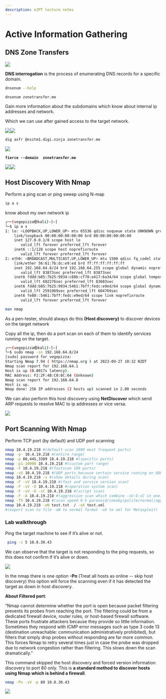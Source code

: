 ```yaml
---
description: eJPT lecture notes
---
```


# Active Information Gathering

## DNS Zone Transfers

![](<../.gitbook/assets/image (17) (1).png>)

**DNS interrogation** is the process of enumerating DNS records for a specific domain.

```bash
dnsenum --help
```

```bash
dnsenum zonetransfer.me
```

Gain more information about the subdomains which know about internal ip addresses and network.

Which we can use after gained access to the target network.&#x20;

![](<../.gitbook/assets/image (9) (1) (1).png>)![](<../.gitbook/assets/image (10) (1) (1).png>)

```bash
dig axfr @nsztm1.digi.ninja zonetransfer.me
```

![](<../.gitbook/assets/image (11) (1).png>)

<pre class="language-bash"><code class="lang-bash"><strong>fierce --domain  zonetransfer.me
</strong></code></pre>

![](<../.gitbook/assets/image (12) (1).png>)![](<../.gitbook/assets/image (13) (1).png>)

## Host Discovery With Nmap

Perform a ping scan or ping sweep using N-map

```bash
ip a s
```

know about my own network ip

```bash
┌──(vegepizza㉿kali)-[~]
└─$ ip a s  
1: lo: <LOOPBACK,UP,LOWER_UP> mtu 65536 qdisc noqueue state UNKNOWN group default qlen 1000
    link/loopback 00:00:00:00:00:00 brd 00:00:00:00:00:00
    inet 127.0.0.1/8 scope host lo
       valid_lft forever preferred_lft forever
    inet6 ::1/128 scope host noprefixroute 
       valid_lft forever preferred_lft forever
2: eth0: <BROADCAST,MULTICAST,UP,LOWER_UP> mtu 1500 qdisc fq_codel state UP group default qlen 1000
    link/ether 56:61:7b:dc:e9:ed brd ff:ff:ff:ff:ff:ff
    inet 192.168.64.8/24 brd 192.168.64.255 scope global dynamic noprefixroute eth0
       valid_lft 83873sec preferred_lft 83873sec
    inet6 fddd:b85:7b25:9934:c88b:cf78:e417:6a34/64 scope global temporary dynamic 
       valid_lft 602276sec preferred_lft 83603sec
    inet6 fddd:b85:7b25:9934:5461:7bff:fedc:e9ed/64 scope global dynamic mngtmpaddr noprefixroute 
       valid_lft 2591969sec preferred_lft 604769sec
    inet6 fe80::5461:7bff:fedc:e9ed/64 scope link noprefixroute 
       valid_lft forever preferred_lft forever
```

```bash
man nmap
```

As a pen-tester, should always do this **(Host discovery)** to discover devices on the target network

Copy all the ip, then do a port scan on each of them to identify services running on the target.

```bash
┌──(vegepizza㉿kali)-[~]
└─$ sudo nmap -sn 192.168.64.8/24
[sudo] password for vegepizza: 
Starting Nmap 7.94 ( https://nmap.org ) at 2023-09-27 10:32 NZDT
Nmap scan report for 192.168.64.1
Host is up (0.0017s latency).
MAC Address: F2:2F:4B:C0:8C:64 (Unknown)
Nmap scan report for 192.168.64.8
Host is up.
Nmap done: 256 IP addresses (2 hosts up) scanned in 2.00 seconds
```

We can also perform this host discovery using **NetDiscover** which send ARP requests to resolve MAC to ip addresses or vice versa.

![](<../.gitbook/assets/image (16) (1).png>)

## Port Scanning With Nmap

Perform TCP port (by default) and UDP port scanning

```bash
nmap 10.4.19.218 #(default scan 1000 most frequent ports)
nmap -p- 10.4.19.218 #(entire range)
nmap -p 80,445,3389 10.4.19.218 #(specific ports)
nmap -p1-10000 10.4.19.218 #(custom port range)
nmap -F 10.4.19.218 #(fastscan 100 ports)
nmap -sU 10.4.19.218 #(UDP ports because certain service running on UDP like DNS) 
nmap 10.4.19.218 -v #(show details during scan)
nmap -F -sV 10.4.19.218 #(fast and service version scan)
nmap -F -sV -O 10.4.19.218 #(operation system scan)
nmap -F -sV -O -sC 10.4.19.218 #(script scan)
nmap -F -A 10.4.19.218 #(aggressive scan which combine -sV-O-sC in one)
nmap -T5 10.4.19.218 #(scan speed 0-5 paranoid/sneaky/polite/normal/aggressive/insane)
nmap 10.4.19.218 -oN test.txt  / -oX test.xml
#(export scan to file -oN to normal format -oX to xml for Metasploit)
```

### Lab walkthrough

Ping the target machine to see if it’s alive or not.

```bash
 ping -c 5 10.0.30.43
```

We can observe that the target is not responding to the ping requests, so this does not confirm if it’s alive or down.

![](<../.gitbook/assets/image (1) (1) (1).png>)

In the nmap there is one option **-Pn** (Treat all hosts as online -- skip host discovery) this option will force the scanning even if it has detected the target as down in host discovery.

**About Filtered port**:&#x20;

“Nmap cannot determine whether the port is open because packet filtering prevents its probes from reaching the port. The filtering could be from a dedicated firewall device, router rules, or host-based firewall software. These ports frustrate attackers because they provide so little information. Sometimes they respond with ICMP error messages such as type 3 code 13 (destination unreachable: communication administratively prohibited), but filters that simply drop probes without responding are far more common. This forces Nmap to retry several times just in case the probe was dropped due to network congestion rather than filtering. This slows down the scan dramatically.”

This command skipped the host discovery and forced version information discovery to port 80 only. This is **a standard method to discover hosts using Nmap which is behind a firewall**.

```bash
nmap -Pn -sV -p 80 10.0.30.43
```

![](<../.gitbook/assets/image (2) (1) (1).png>)
